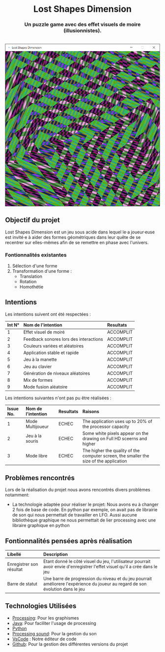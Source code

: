 <div align="center">
  <h1 align="center">
        Lost Shapes Dimension
  </h1>

  <h3 align="center">Un puzzle game avec des effet visuels de moire (illusionnistes).</h3>
</div>

<br/>

<div align="center">
  <img src="captures/capture05.PNG" />
</div>

## Objectif du projet
Lost Shapes Dimension est un jeu sous acide dans lequel le·a joueur·euse est invité·e à aider des formes géométriques dans leur quête de se recentrer sur elles-mêmes afin de se remettre en phase avec l'univers. 


### Fontionnalités existantes

1. Sélection d'une forme
2. Transformation d'une forme :
    - Translation
    - Rotation
    - Homothétie

## Intentions

Les intentions suivent ont été respectées : 

|  Int N°  | Nom de l'intention                               |   Resultats    |
|:---------|:-------------------------------------------------|:---------------|
|    1     |  Effet visuel de moiré                           |    ACCOMPLIT   |
|    2     |  Feedback sonores lors des interactions          |    ACCOMPLIT   |
|    3     |  Couleurs variées et aléatoires                  |    ACCOMPLIT   |
|    4     |  Application stable et rapide                    |    ACCOMPLIT   |
|    5     |  Jeu à la manette                                |    ACCOMPLIT   |
|    6     |  Jeu au clavier                                  |    ACCOMPLIT   |
|    7     |  Génération de niveaux aléatoires                |    ACCOMPLIT   |
|    8     |  Mix de formes                                   |    ACCOMPLIT   |
|    9     |  Mode fusion aléatoire                           |    ACCOMPLIT   |

Les intentions suivantes n'ont pas pu être réalisées :


| Issue No. | Nom de l'intention                               | Resultats |  Raisons                                                                               |
|:----------|:-------------------------------------------------|:----------|:---------------------------------------------------------------------------------------|
|     1     |  Mode Multijoueur                                |  ECHEC    | The application uses up to 20% of the processor capacity                               |
|     2     |  Jeu à la souris                                 |  ECHEC    | Some white pixels appear on the drawing on Full HD sceerns and higher                  |
|     3     |  Mode libre                                      |  ECHEC    | The higher the quality of the computer screen, the smaller the size of the application |


## Problèmes rencontrés

Lors de la réalisation du projet nous avons rencontrés divers problèmes notamment:
- La technologie adaptée pour réaliser le projet: Nous avons eu à changer 2 fois de base de code. En python par exemple, on avait pas de librairie de son qui nous permettait de travailler en LFO. Aussi aucune bibliothèque graphique ne nous permettait de lier processing avec une libraire graphique en python

## Fontionnalités pensées après réalisation

| Libellé      | Description |
|:-------------|:------------|
| Enregistrer son résultat   | Etant donné le côté visuel du jeu, l'utilisateur pourrait avoir envie d'enregistrer l'effet visuel qu'il a crée dans le jeu |
| Barre de statut            | Une barre de progression du niveau et du jeu pourrait améliorere l'expérience du joueur au regard de son évolution dans le jeu  |

## Technologies Utilisées

- [Processing](): Pour les graphismes
- [Java](https://fr.wikipedia.org/wiki/Java_(langage)): Pour faciliter l'usage de processing
- [Python]()
- [Processing sound](): Pour la gestion du son
- [VsCode](https://slick.ninjacave.com/javadoc/) : Notre éditeur de code
- [Github](): Pour la gestion des différentes versions du projet

